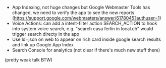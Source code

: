  - App Indexing, not huge changes but Google Webmaster Tools has changed, we need to verify the app to see the new reports (https://support.google.com/webmasters/answer/6178045?authuser=1)
 - Voice Actions: can add a intent-filter action SEARCH_ACTION to hook into system voice search, e.g. "search casa ferlin in local.ch" would trigger search directy in the app
 - Use ld+json on web to appear on rich card inside google search results and link up Google App Index
 - Search Console for analytics (not clear if there's much new stuff there)

(pretty weak talk BTW)
